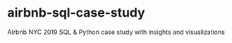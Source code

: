 # airbnb-sql-case-study
Airbnb NYC 2019 SQL &amp; Python case study with insights and visualizations
